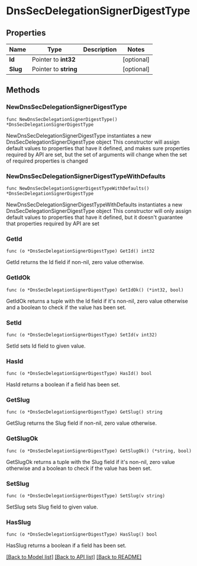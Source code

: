 # DnsSecDelegationSignerDigestType

## Properties

Name | Type | Description | Notes
------------ | ------------- | ------------- | -------------
**Id** | Pointer to **int32** |  | [optional] 
**Slug** | Pointer to **string** |  | [optional] 

## Methods

### NewDnsSecDelegationSignerDigestType

`func NewDnsSecDelegationSignerDigestType() *DnsSecDelegationSignerDigestType`

NewDnsSecDelegationSignerDigestType instantiates a new DnsSecDelegationSignerDigestType object
This constructor will assign default values to properties that have it defined,
and makes sure properties required by API are set, but the set of arguments
will change when the set of required properties is changed

### NewDnsSecDelegationSignerDigestTypeWithDefaults

`func NewDnsSecDelegationSignerDigestTypeWithDefaults() *DnsSecDelegationSignerDigestType`

NewDnsSecDelegationSignerDigestTypeWithDefaults instantiates a new DnsSecDelegationSignerDigestType object
This constructor will only assign default values to properties that have it defined,
but it doesn't guarantee that properties required by API are set

### GetId

`func (o *DnsSecDelegationSignerDigestType) GetId() int32`

GetId returns the Id field if non-nil, zero value otherwise.

### GetIdOk

`func (o *DnsSecDelegationSignerDigestType) GetIdOk() (*int32, bool)`

GetIdOk returns a tuple with the Id field if it's non-nil, zero value otherwise
and a boolean to check if the value has been set.

### SetId

`func (o *DnsSecDelegationSignerDigestType) SetId(v int32)`

SetId sets Id field to given value.

### HasId

`func (o *DnsSecDelegationSignerDigestType) HasId() bool`

HasId returns a boolean if a field has been set.

### GetSlug

`func (o *DnsSecDelegationSignerDigestType) GetSlug() string`

GetSlug returns the Slug field if non-nil, zero value otherwise.

### GetSlugOk

`func (o *DnsSecDelegationSignerDigestType) GetSlugOk() (*string, bool)`

GetSlugOk returns a tuple with the Slug field if it's non-nil, zero value otherwise
and a boolean to check if the value has been set.

### SetSlug

`func (o *DnsSecDelegationSignerDigestType) SetSlug(v string)`

SetSlug sets Slug field to given value.

### HasSlug

`func (o *DnsSecDelegationSignerDigestType) HasSlug() bool`

HasSlug returns a boolean if a field has been set.


[[Back to Model list]](../README.md#documentation-for-models) [[Back to API list]](../README.md#documentation-for-api-endpoints) [[Back to README]](../README.md)


